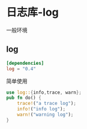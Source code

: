 # 日志库-log

一般环境

## log

```toml
[dependencies]
log = "0.4"
```

简单使用

```rust
use log::{info,trace, warn};
pub fn do() {
    trace!("a trace log");
    info!("info log");
    warn!("warning log");
}
```



